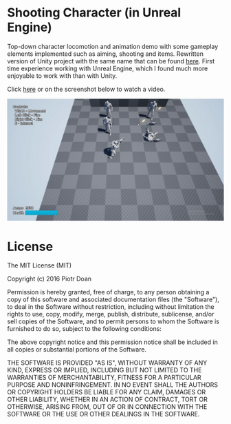 Shooting Character (in Unreal Engine)
====
Top-down character locomotion and animation demo with some gameplay elements implemented such as aiming, shooting and items. Rewritten version of Unity project with the same name that can be found [here](https://github.com/gunstarpl/Shooting-Character-02-2017). First time experience working with Unreal Engine, which I found much more enjoyable to work with than with Unity.

Click [here](https://www.youtube.com/embed/Qzwh0MgRDpc?rel=0&amp;showinfo=0) or on the screenshot below to watch a video.

[![](Documentation/Screenshot.jpg)](https://www.youtube.com/embed/Qzwh0MgRDpc?rel=0&amp;showinfo=0)

License
====
The MIT License (MIT)

Copyright (c) 2016 Piotr Doan

Permission is hereby granted, free of charge, to any person obtaining a copy of this software and associated documentation files (the "Software"), to deal in the Software without restriction, including without limitation the rights to use, copy, modify, merge, publish, distribute, sublicense, and/or sell copies of the Software, and to permit persons to whom the Software is furnished to do so, subject to the following conditions:

The above copyright notice and this permission notice shall be included in all copies or substantial portions of the Software.

THE SOFTWARE IS PROVIDED "AS IS", WITHOUT WARRANTY OF ANY KIND, EXPRESS OR IMPLIED, INCLUDING BUT NOT LIMITED TO THE WARRANTIES OF MERCHANTABILITY, FITNESS FOR A PARTICULAR PURPOSE AND NONINFRINGEMENT. IN NO EVENT SHALL THE AUTHORS OR COPYRIGHT HOLDERS BE LIABLE FOR ANY CLAIM, DAMAGES OR OTHER LIABILITY, WHETHER IN AN ACTION OF CONTRACT, TORT OR OTHERWISE, ARISING FROM, OUT OF OR IN CONNECTION WITH THE SOFTWARE OR THE USE OR OTHER DEALINGS IN THE SOFTWARE.
